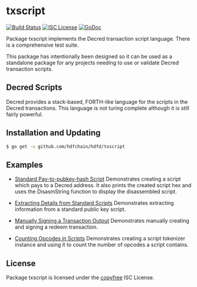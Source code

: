 txscript
========

[![Build Status](https://github.com/hdfchain/hdfd/workflows/Build%20and%20Test/badge.svg)](https://github.com/hdfchain/hdfd/actions)
[![ISC License](https://img.shields.io/badge/license-ISC-blue.svg)](http://copyfree.org)
[![GoDoc](https://img.shields.io/badge/godoc-reference-blue.svg)](https://godoc.org/github.com/hdfchain/hdfd/txscript)

Package txscript implements the Decred transaction script language.  There is
a comprehensive test suite.

This package has intentionally been designed so it can be used as a standalone
package for any projects needing to use or validate Decred transaction scripts.

## Decred Scripts

Decred provides a stack-based, FORTH-like language for the scripts in
the Decred transactions.  This language is not turing complete
although it is still fairly powerful.

## Installation and Updating

```bash
$ go get -u github.com/hdfchain/hdfd/txscript
```

## Examples

* [Standard Pay-to-pubkey-hash Script](https://godoc.org/github.com/hdfchain/hdfd/txscript#example-PayToAddrScript)
  Demonstrates creating a script which pays to a Decred address.  It also
  prints the created script hex and uses the DisasmString function to display
  the disassembled script.

* [Extracting Details from Standard Scripts](https://godoc.org/github.com/hdfchain/hdfd/txscript#example-ExtractPkScriptAddrs)
  Demonstrates extracting information from a standard public key script.

* [Manually Signing a Transaction Output](https://godoc.org/github.com/hdfchain/hdfd/txscript#example-SignTxOutput)
  Demonstrates manually creating and signing a redeem transaction.

* [Counting Opcodes in Scripts](https://godoc.org/github.com/hdfchain/hdfd/txscript#example-ScriptTokenizer)
  Demonstrates creating a script tokenizer instance and using it to count the
  number of opcodes a script contains.

## License

Package txscript is licensed under the [copyfree](http://copyfree.org) ISC
License.
